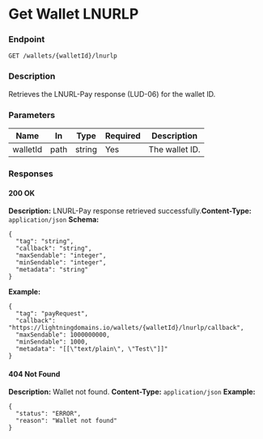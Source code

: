 # Get Wallet LNURLP

### Endpoint

`GET /wallets/{walletId}/lnurlp`

### Description

Retrieves the LNURL-Pay response (LUD-06) for the wallet ID.

### Parameters

| Name     | In   | Type   | Required | Description    |
| -------- | ---- | ------ | -------- | -------------- |
| walletId | path | string | Yes      | The wallet ID. |

### Responses

#### 200 OK

**Description:** LNURL-Pay response retrieved successfully.**Content-Type:** `application/json`
**Schema:**

```jsonc
{
  "tag": "string",
  "callback": "string",
  "maxSendable": "integer",
  "minSendable": "integer",
  "metadata": "string"
}
```

**Example:**

```jsonc
{
  "tag": "payRequest",
  "callback": "https://lightningdomains.io/wallets/{walletId}/lnurlp/callback",
  "maxSendable": 1000000000,
  "minSendable": 1000,
  "metadata": "[[\"text/plain\", \"Test\"]]"
}
```

#### 404 Not Found

**Description:** Wallet not found.
**Content-Type:** `application/json`
**Example:**

```jsonc
{
  "status": "ERROR",
  "reason": "Wallet not found"
}
```
